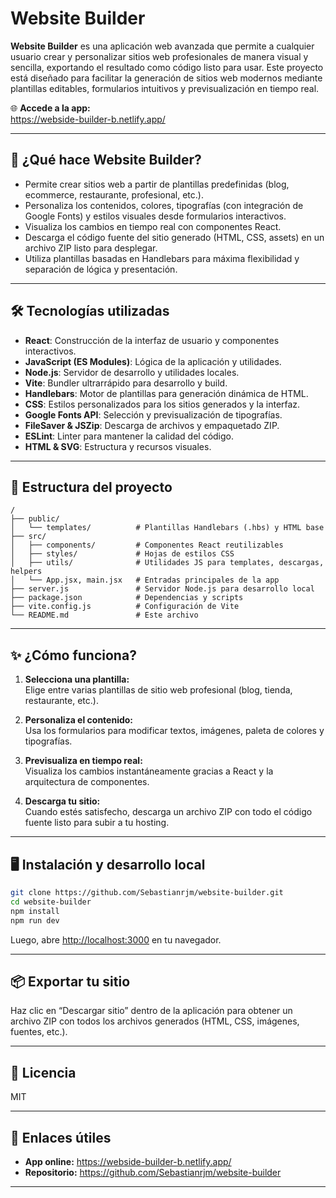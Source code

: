 # Website Builder

**Website Builder** es una aplicación web avanzada que permite a cualquier usuario crear y personalizar sitios web profesionales de manera visual y sencilla, exportando el resultado como código listo para usar. Este proyecto está diseñado para facilitar la generación de sitios web modernos mediante plantillas editables, formularios intuitivos y previsualización en tiempo real.

🌐 **Accede a la app:**  
https://webside-builder-b.netlify.app/

---

## 🚀 ¿Qué hace Website Builder?

- Permite crear sitios web a partir de plantillas predefinidas (blog, ecommerce, restaurante, profesional, etc.).
- Personaliza los contenidos, colores, tipografías (con integración de Google Fonts) y estilos visuales desde formularios interactivos.
- Visualiza los cambios en tiempo real con componentes React.
- Descarga el código fuente del sitio generado (HTML, CSS, assets) en un archivo ZIP listo para desplegar.
- Utiliza plantillas basadas en Handlebars para máxima flexibilidad y separación de lógica y presentación.

---

## 🛠️ Tecnologías utilizadas

- **React**: Construcción de la interfaz de usuario y componentes interactivos.
- **JavaScript (ES Modules)**: Lógica de la aplicación y utilidades.
- **Node.js**: Servidor de desarrollo y utilidades locales.
- **Vite**: Bundler ultrarrápido para desarrollo y build.
- **Handlebars**: Motor de plantillas para generación dinámica de HTML.
- **CSS**: Estilos personalizados para los sitios generados y la interfaz.
- **Google Fonts API**: Selección y previsualización de tipografías.
- **FileSaver & JSZip**: Descarga de archivos y empaquetado ZIP.
- **ESLint**: Linter para mantener la calidad del código.
- **HTML & SVG**: Estructura y recursos visuales.

---

## 📁 Estructura del proyecto

```
/
├── public/
│   └── templates/          # Plantillas Handlebars (.hbs) y HTML base
├── src/
│   ├── components/         # Componentes React reutilizables
│   ├── styles/             # Hojas de estilos CSS
│   ├── utils/              # Utilidades JS para templates, descargas, helpers
│   └── App.jsx, main.jsx   # Entradas principales de la app
├── server.js               # Servidor Node.js para desarrollo local
├── package.json            # Dependencias y scripts
├── vite.config.js          # Configuración de Vite
└── README.md               # Este archivo
```

---

## ✨ ¿Cómo funciona?

1. **Selecciona una plantilla:**  
   Elige entre varias plantillas de sitio web profesional (blog, tienda, restaurante, etc.).

2. **Personaliza el contenido:**  
   Usa los formularios para modificar textos, imágenes, paleta de colores y tipografías.

3. **Previsualiza en tiempo real:**  
   Visualiza los cambios instantáneamente gracias a React y la arquitectura de componentes.

4. **Descarga tu sitio:**  
   Cuando estés satisfecho, descarga un archivo ZIP con todo el código fuente listo para subir a tu hosting.

---

## 🖥️ Instalación y desarrollo local

```bash
git clone https://github.com/Sebastianrjm/website-builder.git
cd website-builder
npm install
npm run dev
```
Luego, abre [http://localhost:3000](http://localhost:3000) en tu navegador.

---

## 📦 Exportar tu sitio

Haz clic en “Descargar sitio” dentro de la aplicación para obtener un archivo ZIP con todos los archivos generados (HTML, CSS, imágenes, fuentes, etc.).

---

## 📄 Licencia

MIT

---

## 🔗 Enlaces útiles

- **App online:** https://webside-builder-b.netlify.app/
- **Repositorio:** https://github.com/Sebastianrjm/website-builder

---

